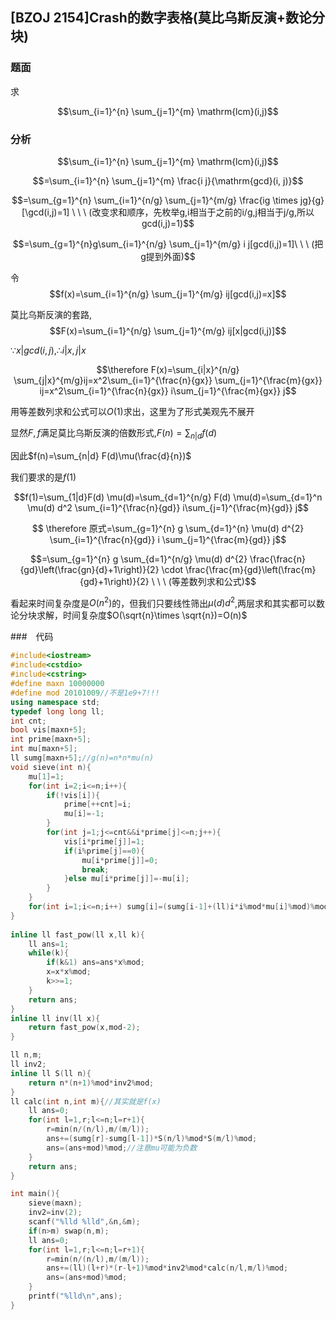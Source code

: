 ## [BZOJ 2154]Crash的数字表格(莫比乌斯反演+数论分块)

### 题面

求

$$\sum_{i=1}^{n} \sum_{j=1}^{m} \mathrm{lcm}(i,j)$$

### 分析

$$\sum_{i=1}^{n} \sum_{j=1}^{m} \mathrm{lcm}(i,j)$$

$$=\sum_{i=1}^{n} \sum_{j=1}^{m} \frac{i j}{\mathrm{gcd}(i, j)}$$

$$=\sum_{g=1}^{n} \sum_{i=1}^{n/g} \sum_{j=1}^{m/g} \frac{ig \times jg}{g}[\gcd(i,j)=1] \ \ \ (改变求和顺序，先枚举g,i相当于之前的i/g,j相当于j/g,所以gcd(i,j)=1)$$

$$=\sum_{g=1}^{n}g\sum_{i=1}^{n/g} \sum_{j=1}^{m/g} i j[gcd(i,j)=1]\ \ \ (把g提到外面)$$



令$$f(x)=\sum_{i=1}^{n/g} \sum_{j=1}^{m/g} ij[gcd(i,j)=x]$$

莫比乌斯反演的套路,$$F(x)=\sum_{i=1}^{n/g} \sum_{j=1}^{m/g} ij[x|gcd(i,j)]$$

$\because x|gcd(i,j),\therefore i|x,j|x$

$$\therefore F(x)=\sum_{i|x}^{n/g} \sum_{j|x}^{m/g}ij=x^2\sum_{i=1}^{\frac{n}{gx}} \sum_{j=1}^{\frac{m}{gx}} ij=x^2\sum_{i=1}^{\frac{n}{gx}} i\sum_{j=1}^{\frac{m}{gx}} j$$

用等差数列求和公式可以$O(1)$求出，这里为了形式美观先不展开

显然$F,f$满足莫比乌斯反演的倍数形式,$F(n)=\sum_{n|d}f(d)$

因此$f(n)=\sum_{n|d} F(d)\mu(\frac{d}{n})$

我们要求的是$f(1)$

$$f(1)=\sum_{1|d}F(d) \mu(d)=\sum_{d=1}^{n/g} F(d) \mu(d)=\sum_{d=1}^n \mu(d) d^2 \sum_{i=1}^{\frac{n}{gd}} i\sum_{j=1}^{\frac{m}{gd}} j$$

$$ \therefore 原式=\sum_{g=1}^{n} g \sum_{d=1}^{n} \mu(d) d^{2} \sum_{i=1}^{\frac{n}{gd}} i \sum_{j=1}^{\frac{m}{gd}}  j$$

$$=\sum_{g=1}^{n} g \sum_{d=1}^{n/g} \mu(d) d^{2} \frac{\frac{n}{gd}\left(\frac{gn}{d}+1\right)}{2} \cdot \frac{\frac{m}{gd}\left(\frac{m}{gd}+1\right)}{2} \ \ \ (等差数列求和公式)$$



看起来时间复杂度是$O(n^2)$的，但我们只要线性筛出$\mu(d)d^2$,两层求和其实都可以数论分块求解，时间复杂度$O(\sqrt{n}\times \sqrt{n})=O(n)$



###　代码

```cpp
#include<iostream>
#include<cstdio>
#include<cstring>
#define maxn 10000000
#define mod 20101009//不是1e9+7!!! 
using namespace std;
typedef long long ll;
int cnt;
bool vis[maxn+5];
int prime[maxn+5];
int mu[maxn+5];
ll sumg[maxn+5];//g(n)=n*n*mu(n)
void sieve(int n){
	mu[1]=1;
	for(int i=2;i<=n;i++){
		if(!vis[i]){
			prime[++cnt]=i;
			mu[i]=-1;
		}
		for(int j=1;j<=cnt&&i*prime[j]<=n;j++){
			vis[i*prime[j]]=1;
			if(i%prime[j]==0){
				mu[i*prime[j]]=0;
				break;
			}else mu[i*prime[j]]=-mu[i];
		}
	}
	for(int i=1;i<=n;i++) sumg[i]=(sumg[i-1]+(ll)i*i%mod*mu[i]%mod)%mod;
}
 
inline ll fast_pow(ll x,ll k){
	ll ans=1;
	while(k){
		if(k&1) ans=ans*x%mod;
		x=x*x%mod;
		k>>=1;
	}
	return ans;
}
inline ll inv(ll x){
	return fast_pow(x,mod-2);
}

ll n,m;
ll inv2;
inline ll S(ll n){
	return n*(n+1)%mod*inv2%mod;
}
ll calc(int n,int m){//其实就是f(x)
	ll ans=0;
	for(int l=1,r;l<=n;l=r+1){
		r=min(n/(n/l),m/(m/l));
		ans+=(sumg[r]-sumg[l-1])*S(n/l)%mod*S(m/l)%mod;
		ans=(ans+mod)%mod;//注意mu可能为负数 
	}
	return ans;
}

int main(){
	sieve(maxn);
	inv2=inv(2);
	scanf("%lld %lld",&n,&m);
	if(n>m) swap(n,m);
	ll ans=0;
	for(int l=1,r;l<=n;l=r+1){
		r=min(n/(n/l),m/(m/l));
		ans+=(ll)(l+r)*(r-l+1)%mod*inv2%mod*calc(n/l,m/l)%mod;
		ans=(ans+mod)%mod;
	} 
	printf("%lld\n",ans);
}
```



